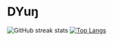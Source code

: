 # DYuŋ
<!--[![My Github Stats](https://github-readme-stats.vercel.app/api?username=DYung26&theme=radical)](https://github.com/DYung26/github-readme-stats)-->
![GitHub streak stats](https://github-readme-streak-stats.herokuapp.com/?user=DYung26&theme=react)
[![Top Langs](https://github-readme-stats.vercel.app/api/top-langs/?username=DYung26&langs_count=20&layout=compact&theme=vision-friendly-dark&count_private=true)](https://github.com/anuraghazra/github-readme-stats)
<!--[![Top Langs](https://github-readme-stats.vercel.app/api/top-langs/?username=DYung26&layout=compact&theme=dark)](https://github.com/DYung26/github-readme-stats)
[![trophy](https://github-profile-trophy.vercel.app/?username=Brainstorma&theme=tokyonight&no-bg=false&no-frame=false&count_private=true)](https://github.com/Brainstorma/Brainstorma)
</div><img src="https://komarev.com/ghpvc/?username=Brainstorma&style=compact-square&color=blue" align="center" alt=""/>-->

